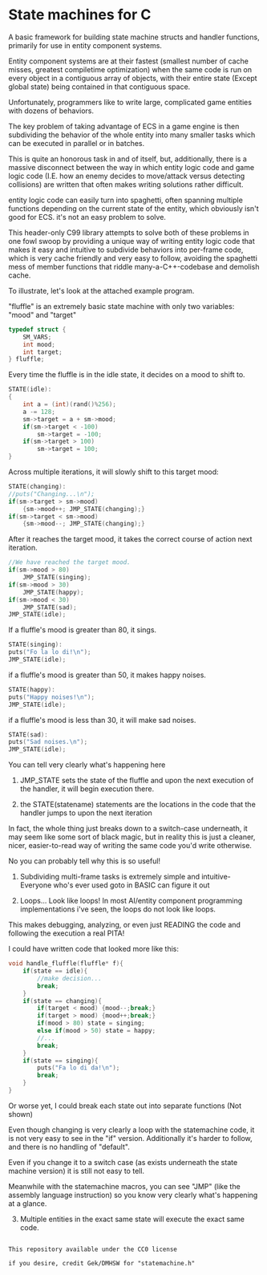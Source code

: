 # State machines for C

A basic framework for building state machine structs and handler functions, primarily for use in entity component systems.

Entity component systems are at their fastest (smallest number of cache misses, greatest compiletime optimization) when
the same code is run on every object in a contiguous array of objects, with their entire state (Except global state)
being contained in that contiguous space.

Unfortunately, programmers like to write large, complicated game entities with dozens of behaviors.

The key problem of taking advantage of ECS in a game engine is then subdividing the behavior of the whole entity
into many smaller tasks which can be executed in parallel or in batches.

This is quite an honorous task in and of itself, but,
additionally, there is a massive disconnect between the way in which entity logic code and game logic code (I.E. how an 
enemy decides to move/attack versus detecting collisions) are written that often makes writing solutions rather difficult.

entity logic code can easily turn into spaghetti, often spanning multiple functions depending
on the current state of the entity, which obviously isn't good for ECS. it's not an easy problem to solve.

This header-only C99 library attempts to solve both of these problems in one fowl swoop
by providing a unique way of writing entity logic code that makes it easy and intuitive to subdivide behaviors into per-frame code,
which is very cache friendly and very easy to follow, avoiding the spaghetti mess of member functions that riddle
many-a-C++-codebase and demolish cache.

To illustrate, let's look at the attached example program.

"fluffle" is an extremely basic state machine with only two variables: "mood" and "target"

```c
typedef struct {
	SM_VARS;
	int mood;
	int target;
} fluffle;
```

Every time the fluffle is in the idle state, it decides on a mood to shift to.

```c
STATE(idle):
{
	int a = (int)(rand()%256);
	a -= 128;
	sm->target = a + sm->mood;
	if(sm->target < -100)
		sm->target = -100;
	if(sm->target > 100)
		sm->target = 100;
}
```

Across multiple iterations, it will slowly shift to this target mood:

```c
STATE(changing):
//puts("Changing...\n");
if(sm->target > sm->mood)
	{sm->mood++; JMP_STATE(changing);}
if(sm->target < sm->mood)
	{sm->mood--; JMP_STATE(changing);}
```

After it reaches the target mood, it takes the correct course of action next iteration.

```c
//We have reached the target mood.
if(sm->mood > 80)
	JMP_STATE(singing);
if(sm->mood > 30)
	JMP_STATE(happy);
if(sm->mood < 30)
	JMP_STATE(sad);
JMP_STATE(idle);
```

If a fluffle's mood is greater than 80, it sings.

```c
STATE(singing):
puts("Fo la lo di!\n");
JMP_STATE(idle);
```

if a fluffle's mood is greater than 50, it makes happy noises.

```c
STATE(happy):
puts("Happy noises!\n");
JMP_STATE(idle);
```

if a fluffle's mood is less than 30, it will make sad noises.

```c
STATE(sad):
puts("Sad noises.\n");
JMP_STATE(idle);
```

You can tell very clearly what's happening here

1. JMP_STATE sets the state of the fluffle and upon the next execution of the handler, it will begin execution there.

2. the STATE(statename) statements are the locations in the code that the handler jumps to upon the next iteration

In fact, the whole thing just breaks down to a switch-case underneath, it may seem like some sort of black magic, but
in reality this is just a cleaner, nicer, easier-to-read way of writing the same code you'd write otherwise.

No you can probably tell why this is so useful!

1. Subdividing multi-frame tasks is extremely simple and intuitive- Everyone who's ever used goto in BASIC can figure it out

2. Loops... Look like loops! In most AI/entity component programming implementations i've seen, the loops do not look like loops.

This makes debugging, analyzing, or even just READING the code and following the execution a real PITA!

I could have written code that looked more like this:

```c
void handle_fluffle(fluffle* f){
	if(state == idle){
		//make decision...
		break;
	}
	if(state == changing){
		if(target < mood) {mood--;break;}
		if(target > mood) {mood++;break;}
		if(mood > 80) state = singing;
		else if(mood > 50) state = happy;
		//...
		break;
	}
	if(state == singing){
		puts("Fa lo di da!\n");
		break;
	}
}
```

Or worse yet, I could break each state out into separate functions (Not shown)

Even though changing is very clearly a loop with the statemachine code, it is
not very easy to see in the "if" version. Additionally it's harder to follow, and there is no handling of "default".

Even if you change it to a switch case (as exists underneath the state machine version) it is still not easy to tell.

Meanwhile with the statemachine macros, you can see "JMP" (like the assembly language instruction)
so you know very clearly what's happening at a glance.

3. Multiple entities in the exact same state will execute the exact same code.

~~~~~~~~~~~~~~~~~~~~~~~~

This repository available under the CC0 license

if you desire, credit Gek/DMHSW for "statemachine.h"
